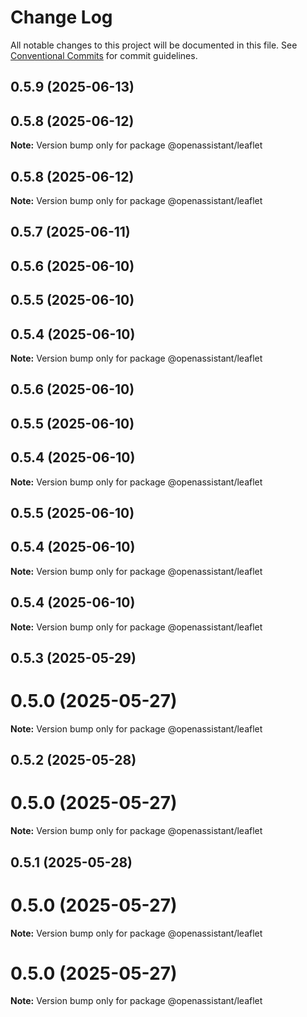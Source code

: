 # Change Log

All notable changes to this project will be documented in this file.
See [Conventional Commits](https://conventionalcommits.org) for commit guidelines.

## 0.5.9 (2025-06-13)

## 0.5.8 (2025-06-12)

**Note:** Version bump only for package @openassistant/leaflet

## 0.5.8 (2025-06-12)

**Note:** Version bump only for package @openassistant/leaflet

## 0.5.7 (2025-06-11)

## 0.5.6 (2025-06-10)

## 0.5.5 (2025-06-10)

## 0.5.4 (2025-06-10)

**Note:** Version bump only for package @openassistant/leaflet

## 0.5.6 (2025-06-10)

## 0.5.5 (2025-06-10)

## 0.5.4 (2025-06-10)

**Note:** Version bump only for package @openassistant/leaflet

## 0.5.5 (2025-06-10)

## 0.5.4 (2025-06-10)

**Note:** Version bump only for package @openassistant/leaflet

## 0.5.4 (2025-06-10)

**Note:** Version bump only for package @openassistant/leaflet

## 0.5.3 (2025-05-29)

# 0.5.0 (2025-05-27)

**Note:** Version bump only for package @openassistant/leaflet

## 0.5.2 (2025-05-28)

# 0.5.0 (2025-05-27)

**Note:** Version bump only for package @openassistant/leaflet

## 0.5.1 (2025-05-28)

# 0.5.0 (2025-05-27)

**Note:** Version bump only for package @openassistant/leaflet

# 0.5.0 (2025-05-27)

**Note:** Version bump only for package @openassistant/leaflet
